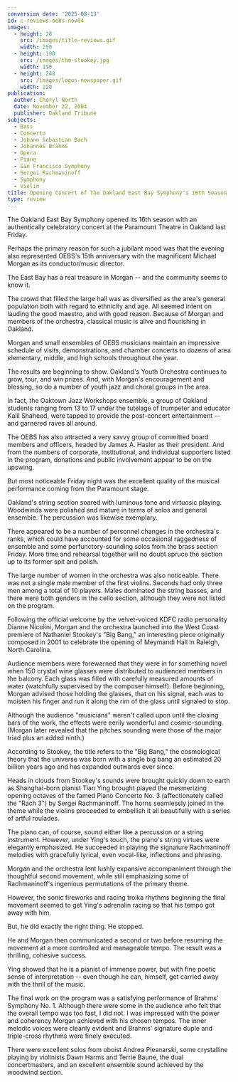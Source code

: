 ```yaml
---
conversion date: '2025-08-13'
id: c-reviews-oebs-nov04
images:
  - height: 28
    src: /images/title-reviews.gif
    width: 250
  - height: 190
    src: /images/thm-stookey.jpg
    width: 190
  - height: 248
    src: /images/logos-newspaper.gif
    width: 220
publication:
  author: Cheryl North
  date: November 22, 2004
  publisher: Oakland Tribune
subjects:
  - Bass
  - Concerto
  - Johann Sebastian Bach
  - Johannes Brahms
  - Opera
  - Piano
  - San Francisco Symphony
  - Sergei Rachmaninoff
  - Symphony
  - Violin
title: Opening Concert of the Oakland East Bay Symphony's 16th Season
type: review
---
```




The Oakland East Bay Symphony opened its 16th season with an authentically celebratory concert at the Paramount Theatre in Oakland last Friday.

Perhaps the primary reason for such a jubilant mood was that the evening also represented OEBS's 15th anniversary with the magnificent Michael Morgan as its conductor/music director.

The East Bay has a real treasure in Morgan -- and the community seems to know it.

The crowd that filled the large hall was as diversified as the area's general population both with regard to ethnicity and age. All seemed intent on lauding the good maestro, and with good reason. Because of Morgan and members of the orchestra, classical music is alive and flourishing in Oakland.

Morgan and small ensembles of OEBS musicians maintain an impressive schedule of visits, demonstrations, and chamber concerts to dozens of area elementary, middle, and high schools throughout the year.

The results are beginning to show. Oakland's Youth Orchestra continues to grow, tour, and win prizes. And, with Morgan's encouragement and blessing, so do a number of youth jazz and choral groups in the area.

In fact, the Oaktown Jazz Workshops ensemble, a group of Oakland students ranging from 13 to 17 under the tutelage of trumpeter and educator Kalil Shaheed, were tapped to provide the post-concert entertainment -- and garnered raves all around.

The OEBS has also attracted a very savvy group of committed board members and officers, headed by James A. Hasler as their president. And from the numbers of corporate, institutional, and individual supporters listed in the program, donations and public involvement appear to be on the upswing.

But most noticeable Friday night was the excellent quality of the musical performance coming from the Paramount stage.

Oakland's string section soared with luminous tone and virtuosic playing. Woodwinds were polished and mature in terms of solos and general ensemble. The percussion was likewise exemplary.

There appeared to be a number of personnel changes in the orchestra's ranks, which could have accounted for some occasional raggedness of ensemble and some perfunctory-sounding solos from the brass section Friday. More time and rehearsal together will no doubt spruce the section up to its former spit and polish.

The large number of women in the orchestra was also noticeable. There was not a single male member of the first violins. Seconds had only three men among a total of 10 players. Males dominated the string basses, and there were both genders in the cello section, although they were not listed on the program.

Following the official welcome by the velvet-voiced KDFC radio personality Dianne Nicolini, Morgan and the orchestra launched into the West Coast premiere of Nathaniel Stookey's "Big Bang," an interesting piece originally composed in 2001 to celebrate the opening of Meymandi Hall in Raleigh, North Carolina.

Audience members were forewarned that they were in for something novel when 150 crystal wine glasses were distributed to audienced members in the balcony. Each glass was filled with carefully measured amounts of water (watchfully supervised by the composer himself). Before beginning, Morgan advised those holding the glasses, that on his signal, each was to moisten his finger and run it along the rim of the glass until signaled to stop.

Although the audience "musicians" weren't called upon until the closing bars of the work, the effects were eerily wonderful and cosmic-sounding. (Morgan later revealed that the pitches sounding were those of the major triad plus an added ninth.)

According to Stookey, the title refers to the "Big Bang," the cosmological theory that the universe was born with a single big bang an estimated 20 billion years ago and has expanded outwards ever since.

Heads in clouds from Stookey's sounds were brought quickly down to earth as Shanghai-born pianist Tian Ying brought played the mesmerizing opening octaves of the famed Piano Concerto No. 3 (affectionately called the "Rach 3") by Sergei Rachmaninoff. The horns seamlessly joined in the theme while the violins proceeded to embellish it all beautifully with a series of artful roulades.

The piano can, of course, sound either like a percussion or a string instrument. However, under Ying's touch, the piano's string virtues were elegantly emphasized. He succeeded in playing the signature Rachmaninoff melodies with gracefully lyrical, even vocal-like, inflections and phrasing.

Morgan and the orchestra lent lushly expansive accompaniment through the thoughtful second movement, while still emphasizing some of Rachmaninoff's ingenious permutations of the primary theme.

However, the sonic fireworks and racing troika rhythms beginning the final movement seemed to get Ying's adrenalin racing so that his tempo got away with him.

But, he did exactly the right thing. He stopped.

He and Morgan then communicated a second or two before resuming the movement at a more controlled and manageable tempo. The result was a thrilling, cohesive success.

Ying showed that he is a pianist of immense power, but with fine poetic sense of interpretation -- even though he can, himself, get carried away with the thrill of the music.

The final work on the program was a satisfying performance of Brahms' Symphony No. 1. Although there were some in the audience who felt that the overall tempo was too fast, I did not. I was impressed with the power and coherency Morgan achieved with his chosen tempos. The inner melodic voices were cleanly evident and Brahms' signature duple and triple-cross rhythms were finely executed.

There were excellent solos from oboist Andrea Plesnarski, some crystalline playing by violinists Dawn Harms and Terrie Baune, the dual concertmasters, and an excellent ensemble sound achieved by the woodwind section.
